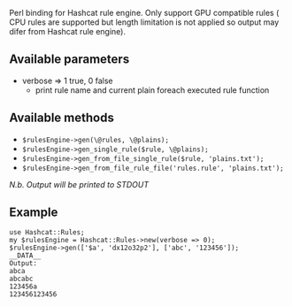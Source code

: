Perl binding for Hashcat rule engine. Only support GPU compatible rules (
  CPU rules are supported but length limitation is not applied so output may difer from Hashcat rule engine).

## Available parameters
* verbose => 1 true, 0 false
  * print rule name and current plain foreach executed rule function

## Available methods
* `$rulesEngine->gen(\@rules, \@plains);`
* `$rulesEngine->gen_single_rule($rule, \@plains);`
* `$rulesEngine->gen_from_file_single_rule($rule, 'plains.txt');`
* `$rulesEngine->gen_from_file_rule_file('rules.rule', 'plains.txt');`

*N.b. Output will be printed to STDOUT*

## Example
```
use Hashcat::Rules;
my $rulesEngine = Hashcat::Rules->new(verbose => 0);
$rulesEngine->gen(['$a', 'dx12o32p2'], ['abc', '123456']);
__DATA__
Output:
abca
abcabc
123456a
123456123456
```
